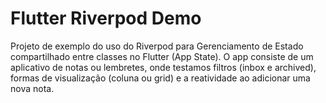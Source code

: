 # Flutter Riverpod Demo

Projeto de exemplo do uso do Riverpod para Gerenciamento de Estado compartilhado entre classes no Flutter (App State). 
O app consiste de um aplicativo de notas ou lembretes, onde testamos filtros (inbox e archived), formas de visualização (coluna ou grid) e a reatividade ao adicionar uma nova nota. 


